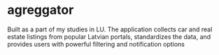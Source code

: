 # agreggator
Built as a part of my studies in LU. The application collects car and real estate listings from popular Latvian portals, standardizes the data, and provides users with powerful filtering and notification options
